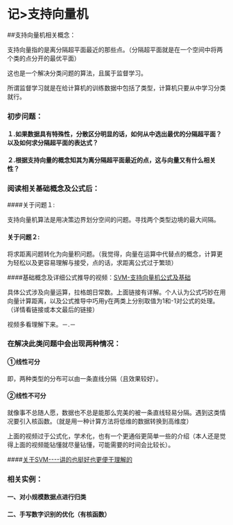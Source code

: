 # 记>支持向量机

##支持向量机相关概念：

支持向量指的是离分隔超平面最近的那些点。（分隔超平面就是在一个空间中将两个类的点分开的最优平面）

这也是一个解决分类问题的算法，且属于监督学习。

所谓监督学习就是在给计算机的训练数据中包括了类型，计算机只要从中学习分类就行。



### 初步问题：

#### １.如果数据具有特殊性，分散区分明显的话，如何从中选出最优的分隔超平面？以及如何求分隔超平面的表达式？

#### ２.根据支持向量的概念知其为离分隔超平面最近的点，这与向量又有什么相关性？

### 阅读相关基础概念及公式后：

####关于问题１:

支持向量机算法是用决策边界划分空间的问题。寻找两个类型边境的最大间隔。

#### 关于问题２:

将求距离问题转化为向量积问题。（我觉得，向量在运算中代替点的概念，计算更为轻松以及更容易理解与接受，点的话，求距离公式过于繁琐）

####基础概念及详细公式推导的视频：[SVM-支持向量机公式及基础](https://open.163.com/movie/2017/9/Q/2/MCTMNN3UI_MCTMP1NQ2.html)

具体公式涉及向量运算，拉格朗日常数。上面链接有详解。个人认为公式巧妙在用向量计算距离，以及公式推导中巧用y在两类上分别取值为1和-1对公式的处理。（详情看链接或本文最后的链接）

视频多看理解下来。－.－

### 在解决此类问题中会出现两种情况：

#### ①线性可分

即，两种类型的分布可以由一条直线分隔（且效果较好）。

#### ②线性不可分

就像事不总随人愿，数据也不总是能那么完美的被一条直线轻易分隔。遇到这类情况要引入核函数。（就是用一种计算方法将低维的数据转换到高维度）

上面的视频过于公式化，学术化，也有一个更通俗更简单一些的介绍（本人还是觉得上面的视频能钻懂就尽量钻懂，可能需要的时间会比较长）。

####[关于SVM----讲的也挺好也更便于理解的](https://www.bilibili.com/video/av20148148?from=search&seid=16870456995316110850)

### 相关实例：

#### 一、对小规模数据点进行归类



#### 二、手写数字识别的优化（有核函数）





